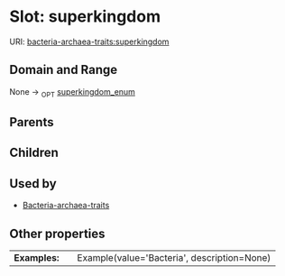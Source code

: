 
# Slot: superkingdom




URI: [bacteria-archaea-traits:superkingdom](https://w3id.org/bacteria-archaea-traitssuperkingdom)


## Domain and Range

None ->  <sub>OPT</sub> [superkingdom_enum](superkingdom_enum.md)

## Parents


## Children


## Used by

 * [Bacteria-archaea-traits](Bacteria-archaea-traits.md)

## Other properties

|  |  |  |
| --- | --- | --- |
| **Examples:** | | Example(value='Bacteria', description=None) |

